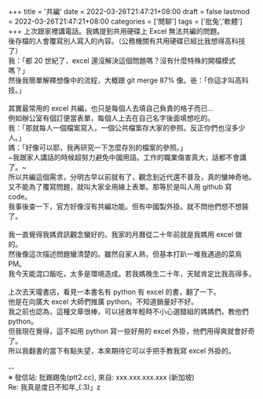 +++
title = '共編'
date = 2022-03-26T21:47:21+08:00
draft = false
lastmod = 2022-03-26T21:47:21+08:00
categories = ['閒聊']
tags = ['批兔','軟體']
+++
上次跟家裡講電話。我媽提到共用硬碟上 Excel 無法共編的問題。<br>
後存檔的人會覆寫別人寫入的內容。（公務機關有共用硬碟已經比我想得高科技了）<br>
我：「都 20 世紀了，excel 還沒解決這個問題嗎？沒有什麼特殊的開檔模式嗎？」<br>
然後我簡單解釋想像中的流程，大概跟 git merge 87% 像。爸：「你這才叫高科技。」<br>
<br>
其實最常用的 excel 共編，也只是每個人去填自己負責的格子而已…<br>
例如辦公室有個訂便當表單，每個人上去在自己名字後面填想吃的。<br>
我：「那就每人一個檔案寫入，一個公共檔案存大家的參照。反正你們也沒多少人。」<br>
媽：「好像可以耶，我再研究一下怎麼存別的檔案的參照。」<br>
~我跟家人講話的時候超努力避免中國用語。工作的職業傷害真大，話都不會講了。~<br>
所以共編這個需求，分明古早以前就有了，觀念到近代還不普及，真的蠻神奇地。<br>
又不能為了覆寫問題，就叫大家全用線上表單。那等於是叫人用 github 寫 code。<br>
我事後查一下，官方好像沒有共編功能。但有中國製外掛。就不問他們想不想裝了。<br>
<br>
我一直覺得我媽資訊觀念蠻好的。我家的月曆從二十年前就是我媽用 excel 做的。<br>
然後像這次描述問題蠻清楚的。雖然自家人熟，但基本打趴一堆我遇過的菜鳥 PM。<br>
我今天能混口飯吃，太多是環境造成。若我媽晚生二十年，天賦肯定比我高得多。<br>
<br>
上次去天瓏書店，看見一本書名有 python 有 excel 的書，翻了一下。<br>
他是在向廣大 excel 大師們推廣 python。不知道銷量好不好。<br>
我之前也認為，這種文章很棒，可以拯救年輕時不小心選錯組的媽媽們，教他們 python。<br>
但我現在覺得，這不如用 python 寫一些好用的 excel 外掛，他們用得爽就會好奇了。<br>
所以我翻書的當下有點失望，本來期待它可以手把手教我寫 excel 外掛的。<br>
<br>
--<br>
※ 發信站: 批踢踢兔(ptt2.cc), 來自: xxx.xxx.xxx.xxx (新加坡)<br>
Re: 我真是度日不知年_(:3)」z<br>
